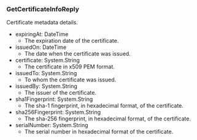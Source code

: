 ### GetCertificateInfoReply
Certificate metadata details.

- expiringAt: DateTime
  - The expiration date of the certificate.
- issuedOn: DateTime
  - The date when the certificate was issued.
- certificate: System.String
  - The certificate in x509 PEM format.
- issuedTo: System.String
  - To whom the certificate was issued.
- issuedBy: System.String
  - The issuer of the certificate.
- sha1Fingerprint: System.String
  - The sha-1 fingerprint, in hexadecimal format, of the certificate.
- sha256Fingerprint: System.String
  - The sha-256 fingerprint, in hexadecimal format, of the certificate.
- serialNumber: System.String
  - The serial number in hexadecimal format of the certificate.
